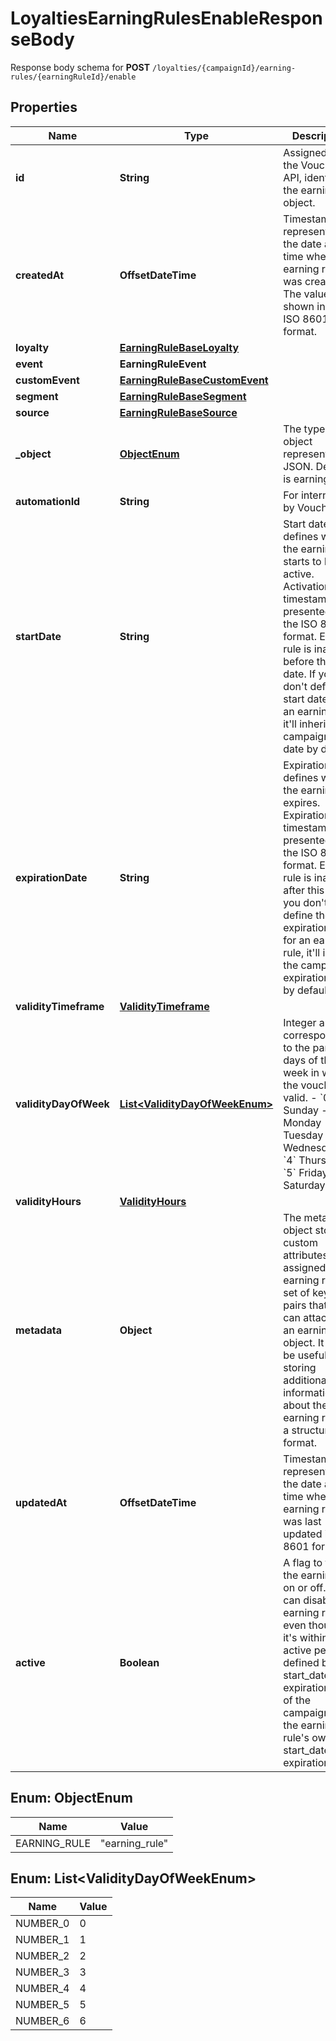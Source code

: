 

# LoyaltiesEarningRulesEnableResponseBody

Response body schema for **POST** `/loyalties/{campaignId}/earning-rules/{earningRuleId}/enable`

## Properties

| Name | Type | Description |
|------------ | ------------- | ------------- |
|**id** | **String** | Assigned by the Voucherify API, identifies the earning rule object. |
|**createdAt** | **OffsetDateTime** | Timestamp representing the date and time when the earning rule was created. The value is shown in the ISO 8601 format. |
|**loyalty** | [**EarningRuleBaseLoyalty**](EarningRuleBaseLoyalty.md) |  |
|**event** | **EarningRuleEvent** |  |
|**customEvent** | [**EarningRuleBaseCustomEvent**](EarningRuleBaseCustomEvent.md) |  |
|**segment** | [**EarningRuleBaseSegment**](EarningRuleBaseSegment.md) |  |
|**source** | [**EarningRuleBaseSource**](EarningRuleBaseSource.md) |  |
|**_object** | [**ObjectEnum**](#ObjectEnum) | The type of the object represented by JSON. Default is earning_rule. |
|**automationId** | **String** | For internal use by Voucherify. |
|**startDate** | **String** | Start date defines when the earning rule starts to be active. Activation timestamp is presented in the ISO 8601 format. Earning rule is inactive before this date. If you don&#39;t define the start date for an earning rule, it&#39;ll inherit the campaign start date by default. |
|**expirationDate** | **String** | Expiration date defines when the earning rule expires. Expiration timestamp is presented in the ISO 8601 format. Earning rule is inactive after this date.If you don&#39;t define the expiration date for an earning rule, it&#39;ll inherit the campaign expiration date by default. |
|**validityTimeframe** | [**ValidityTimeframe**](ValidityTimeframe.md) |  |
|**validityDayOfWeek** | [**List&lt;ValidityDayOfWeekEnum&gt;**](#List&lt;ValidityDayOfWeekEnum&gt;) | Integer array corresponding to the particular days of the week in which the voucher is valid.  - &#x60;0&#x60; Sunday - &#x60;1&#x60; Monday - &#x60;2&#x60; Tuesday - &#x60;3&#x60; Wednesday - &#x60;4&#x60; Thursday - &#x60;5&#x60; Friday - &#x60;6&#x60; Saturday |
|**validityHours** | [**ValidityHours**](ValidityHours.md) |  |
|**metadata** | **Object** | The metadata object stores all custom attributes assigned to the earning rule. A set of key/value pairs that you can attach to an earning rule object. It can be useful for storing additional information about the earning rule in a structured format. |
|**updatedAt** | **OffsetDateTime** | Timestamp representing the date and time when the earning rule was last updated in ISO 8601 format. |
|**active** | **Boolean** | A flag to toggle the earning rule on or off. You can disable an earning rule even though it&#39;s within the active period defined by the start_date and expiration_date of the campaign or the earning rule&#39;s own start_date and expiration_date. |



## Enum: ObjectEnum

| Name | Value |
|---- | -----|
| EARNING_RULE | &quot;earning_rule&quot; |



## Enum: List&lt;ValidityDayOfWeekEnum&gt;

| Name | Value |
|---- | -----|
| NUMBER_0 | 0 |
| NUMBER_1 | 1 |
| NUMBER_2 | 2 |
| NUMBER_3 | 3 |
| NUMBER_4 | 4 |
| NUMBER_5 | 5 |
| NUMBER_6 | 6 |



